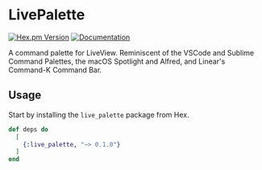 # LivePalette

[![Hex.pm Version](https://img.shields.io/hexpm/v/live_palette.svg)](https://hex.pm/packages/live_palette) [![Documentation](https://img.shields.io/badge/docs-latest-blue.svg)](https://hexdocs.pm/live_palette/)

A command palette for LiveView.
Reminiscent of the VSCode and Sublime Command Palettes, the macOS Spotlight and Alfred, and Linear's Command-K Command Bar.

## Usage

Start by installing the `live_palette` package from Hex.

```elixir
def deps do
  [
    {:live_palette, "~> 0.1.0"}
  ]
end
```
